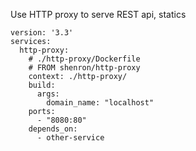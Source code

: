 Use HTTP proxy to serve REST api, statics 

```
version: '3.3'
services:
  http-proxy:
    # ./http-proxy/Dockerfile
    # FROM shenron/http-proxy
    context: ./http-proxy/
    build:
      args:
        domain_name: "localhost"
    ports:
      - "8080:80"
    depends_on:
      - other-service
```

